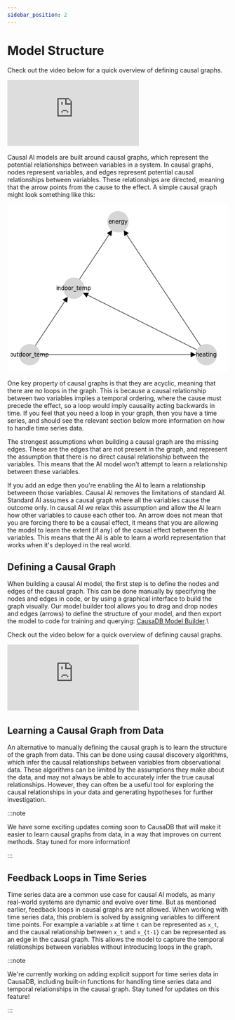 ```yaml
---
sidebar_position: 2
---
```


# Model Structure

Check out the video below for a quick overview of defining causal graphs.

<div style={{position: 'relative', paddingBottom: '56.25%', height: 0, overflow: 'hidden', maxWidth: '100%', height: 'auto', margin: 'auto'}}>
    <iframe src="https://youtu.be/Ik_e52Sq51w" frameborder="0" allow="accelerometer; autoplay; clipboard-write; encrypted-media; gyroscope; picture-in-picture; web-share" allowFullScreen style={{position: 'absolute', top: 0, left: 0, width: '100%', height: '100%'}}></iframe>
</div>

Causal AI models are built around causal graphs, which represent the potential relationships between variables in a system. In causal graphs, nodes represent variables, and edges represent potential causal relationships between variables. These relationships are directed, meaning that the arrow points from the cause to the effect. A simple causal graph might look something like this:

<!-- Image of a causal graph -->
![Causal Graph](causadb_quickstart_8_0.png)

One key property of causal graphs is that they are acyclic, meaning that there are no loops in the graph. This is because a causal relationship between two variables implies a temporal ordering, where the cause must precede the effect, so a loop would imply causality acting backwards in time. If you feel that you need a loop in your graph, then you have a time series, and should see the relevant section below more information on how to handle time series data.

The strongest assumptions when building a causal graph are the missing edges. These are the edges that are not present in the graph, and represent the assumption that there is no direct causal relationship between the variables. This means that the AI model won't attempt to learn a relationship between these variables.

If you add an edge then you're enabling the AI to learn a relationship betweeen those variables. Causal AI removes the limitations of standard AI. Standard AI assumes a causal graph where all the variables cause the outcome only. In causal AI we relax this assumption and allow the AI learn how other variables to cause each other too. An arrow does not mean that you are forcing there to be a causal effect, it means that you are allowing the model to learn the extent (if any) of the causal effect between the variables. This means that the AI is able to learn a world representation that works when it's deployed in the real world.

## Defining a Causal Graph

When building a causal AI model, the first step is to define the nodes and edges of the causal graph. This can be done manually by specifying the nodes and edges in code, or by using a graphical interface to build the graph visually. Our model builder tool allows you to drag and drop nodes and edges (arrows) to define the structure of your model, and then export the model to code for training and querying: [CausaDB Model Builder](https://builder.causadb.com).\

Check out the video below for a quick overview of defining causal graphs.

<div style={{position: 'relative', paddingBottom: '56.25%', height: 0, overflow: 'hidden', maxWidth: '100%', height: 'auto', margin: 'auto'}}>
    <iframe src="https://www.youtube.com/watch?v=Ik_e52Sq51w" frameborder="0" allow="accelerometer; autoplay; clipboard-write; encrypted-media; gyroscope; picture-in-picture; web-share" allowFullScreen style={{position: 'absolute', top: 0, left: 0, width: '100%', height: '100%'}}></iframe>
</div>

## Learning a Causal Graph from Data

An alternative to manually defining the causal graph is to learn the structure of the graph from data. This can be done using causal discovery algorithms, which infer the causal relationships between variables from observational data. These algorithms can be limited by the assumptions they make about the data, and may not always be able to accurately infer the true causal relationships. However, they can often be a useful tool for exploring the causal relationships in your data and generating hypotheses for further investigation.

:::note

We have some exciting updates coming soon to CausaDB that will make it easier to learn causal graphs from data, in a way that improves on current methods. Stay tuned for more information!

:::

## Feedback Loops in Time Series

Time series data are a common use case for causal AI models, as many real-world systems are dynamic and evolve over time. But as mentioned earlier, feedback loops in causal graphs are not allowed. When working with time series data, this problem is solved by assigning variables to different time points. For example a variable `x` at time `t` can be represented as `x_t`, and the causal relationship between `x_t` and `x_{t-1}` can be represented as an edge in the causal graph. This allows the model to capture the temporal relationships between variables without introducing loops in the graph.

:::note

We're currently working on adding explicit support for time series data in CausaDB, including built-in functions for handling time series data and temporal relationships in the causal graph. Stay tuned for updates on this feature!

:::
